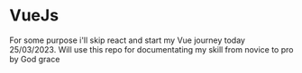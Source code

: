 # VueJs
For some purpose i'll skip react and start my Vue journey today 25/03/2023. Will use this repo for documentating my skill from novice to pro by God grace
